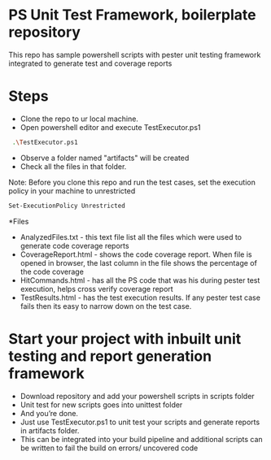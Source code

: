 # PS Unit Test Framework, boilerplate repository
This repo has sample powershell scripts with pester unit testing framework integrated to generate test and coverage reports



# Steps
* Clone the repo to ur local machine.
* Open powershell editor and execute TestExecutor.ps1
```bash
 .\TestExecutor.ps1
```
* Observe a folder named "artifacts" will be created
* Check all the files in that folder.

Note: Before you clone this repo and run the test cases, set the execution policy in your machine to unrestricted

```bash
Set-ExecutionPolicy Unrestricted
```

*Files
- AnalyzedFiles.txt  - this text file list all the files which were used to generate code coverage reports
- CoverageReport.html - shows the code coverage report. When file is opened in browser, the last column in the file shows the percentage of the code coverage
- HitCommands.html - has all the PS code that was his during pester test execution, helps cross verify coverage report
- TestResults.html - has the test execution results. If any pester test case fails then its easy to narrow down on the test case.

# Start your project with inbuilt unit testing and report generation framework
* Download repository and add your powershell scripts in scripts folder
* Unit test for new scripts goes into unittest folder
* And you’re done.
* Just use TestExecutor.ps1 to unit test your scripts and generate reports in artifacts folder.
* This can be integrated into your build pipeline and additional scripts can be written to fail the build on errors/ uncovered code

